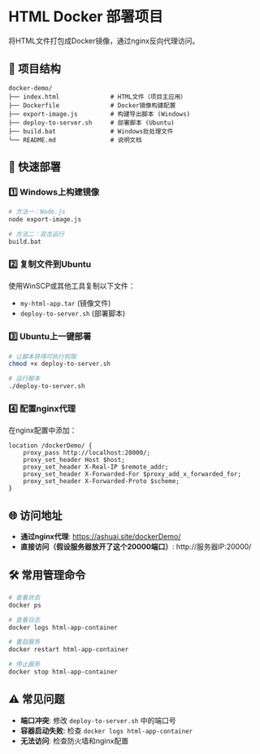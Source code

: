 # HTML Docker 部署项目

将HTML文件打包成Docker镜像，通过nginx反向代理访问。

## 📁 项目结构

```
docker-demo/
├── index.html              # HTML文件（项目主应用）
├── Dockerfile              # Docker镜像构建配置
├── export-image.js         # 构建导出脚本 (Windows)
├── deploy-to-server.sh     # 部署脚本 (Ubuntu)
├── build.bat               # Windows批处理文件
└── README.md               # 说明文档
```

## 🚀 快速部署

### 1️⃣ Windows上构建镜像

```bash
# 方法一：Node.js
node export-image.js

# 方法二：双击运行
build.bat
```

### 2️⃣ 复制文件到Ubuntu

使用WinSCP或其他工具复制以下文件：
- `my-html-app.tar` (镜像文件)
- `deploy-to-server.sh` (部署脚本)

### 3️⃣ Ubuntu上一键部署

```bash
# 让脚本获得可执行权限
chmod +x deploy-to-server.sh

# 运行脚本
./deploy-to-server.sh
```

### 4️⃣ 配置nginx代理

在nginx配置中添加：
```nginx
location /dockerDemo/ {
    proxy_pass http://localhost:20000/;
    proxy_set_header Host $host;
    proxy_set_header X-Real-IP $remote_addr;
    proxy_set_header X-Forwarded-For $proxy_add_x_forwarded_for;
    proxy_set_header X-Forwarded-Proto $scheme;
}
```

## 🌐 访问地址

- **通过nginx代理**: https://ashuai.site/dockerDemo/
- **直接访问（假设服务器放开了这个20000端口）**: http://服务器IP:20000/

## 🛠️ 常用管理命令

```bash
# 查看状态
docker ps

# 查看日志  
docker logs html-app-container

# 重启服务
docker restart html-app-container

# 停止服务
docker stop html-app-container
```

## ⚠️ 常见问题

- **端口冲突**: 修改 `deploy-to-server.sh` 中的端口号
- **容器启动失败**: 检查 `docker logs html-app-container`
- **无法访问**: 检查防火墙和nginx配置